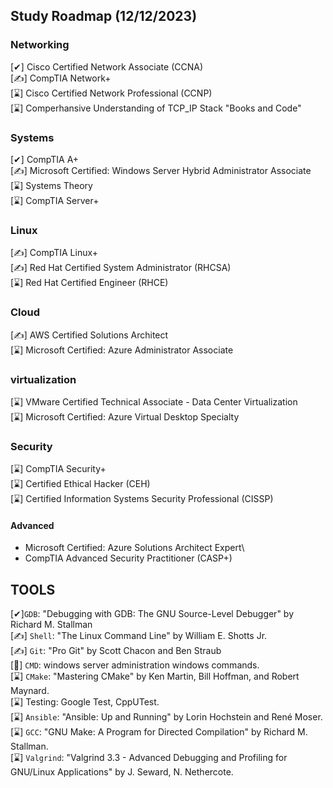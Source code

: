 ## Study Roadmap (12/12/2023)

### Networking
[✔] Cisco Certified Network Associate (CCNA)\
[✍] CompTIA Network+ \
[⌛] Cisco Certified Network Professional (CCNP) \
[⌛] Comperhansive Understanding of TCP_IP Stack "Books and Code"

### Systems
[✔] CompTIA A+\
[✍] Microsoft Certified: Windows Server Hybrid Administrator Associate\
[⌛] Systems Theory\
[⌛] CompTIA Server+

### Linux
[✍] CompTIA Linux+ \
[✍] Red Hat Certified System Administrator (RHCSA)\
[⌛] Red Hat Certified Engineer (RHCE)

### Cloud
[✍] AWS Certified Solutions Architect\
[⌛] Microsoft Certified: Azure Administrator Associate

### virtualization
[⌛] VMware Certified Technical Associate - Data Center Virtualization\
[⌛] Microsoft Certified: Azure Virtual Desktop Specialty 

### Security
[⌛] CompTIA Security+ \
[⌛] Certified Ethical Hacker (CEH)\
[⌛] Certified Information Systems Security Professional (CISSP)

#### Advanced
 - Microsoft Certified: Azure Solutions Architect Expert\
 - CompTIA Advanced Security Practitioner (CASP+)

## TOOLS 
[✔]```GDB```: "Debugging with GDB: The GNU Source-Level Debugger" by Richard M. Stallman \
[✍] ```Shell```: "The Linux Command Line" by William E. Shotts Jr. \
[✍] ```Git```: "Pro Git" by Scott Chacon and Ben Straub \
[🎯] ```CMD```: windows server administration windows commands. \
[⌛] ```CMake```: "Mastering CMake" by Ken Martin, Bill Hoffman, and Robert Maynard. \
[⌛] Testing: Google Test, CppUTest. \
[⌛] ```Ansible```: "Ansible: Up and Running" by Lorin Hochstein and René Moser. \
[⌛] ```GCC```: "GNU Make: A Program for Directed Compilation" by Richard M. Stallman. \
[⌛] ```Valgrind```: "Valgrind 3.3 - Advanced Debugging and Profiling for GNU/Linux Applications" by J. Seward, N. Nethercote.
